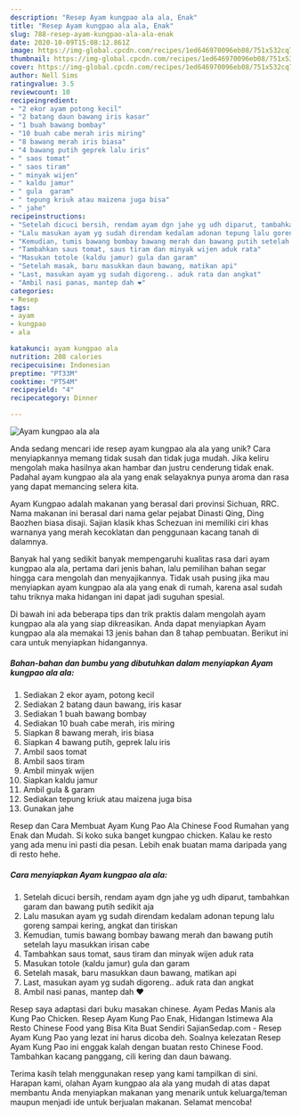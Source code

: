 ```yaml
---
description: "Resep Ayam kungpao ala ala, Enak"
title: "Resep Ayam kungpao ala ala, Enak"
slug: 788-resep-ayam-kungpao-ala-ala-enak
date: 2020-10-09T15:08:12.861Z
image: https://img-global.cpcdn.com/recipes/1ed646970096eb08/751x532cq70/ayam-kungpao-ala-ala-foto-resep-utama.jpg
thumbnail: https://img-global.cpcdn.com/recipes/1ed646970096eb08/751x532cq70/ayam-kungpao-ala-ala-foto-resep-utama.jpg
cover: https://img-global.cpcdn.com/recipes/1ed646970096eb08/751x532cq70/ayam-kungpao-ala-ala-foto-resep-utama.jpg
author: Nell Sims
ratingvalue: 3.5
reviewcount: 10
recipeingredient:
- "2 ekor ayam potong kecil"
- "2 batang daun bawang iris kasar"
- "1 buah bawang bombay"
- "10 buah cabe merah iris miring"
- "8 bawang merah iris biasa"
- "4 bawang putih geprek lalu iris"
- " saos tomat"
- " saos tiram"
- " minyak wijen"
- " kaldu jamur"
- " gula  garam"
- " tepung kriuk atau maizena juga bisa"
- " jahe"
recipeinstructions:
- "Setelah dicuci bersih, rendam ayam dgn jahe yg udh diparut, tambahkan garam dan bawang putih sedikit aja"
- "Lalu masukan ayam yg sudah direndam kedalam adonan tepung lalu goreng sampai kering, angkat dan tiriskan"
- "Kemudian, tumis bawang bombay bawang merah dan bawang putih setelah layu masukkan irisan cabe"
- "Tambahkan saus tomat, saus tiram dan minyak wijen aduk rata"
- "Masukan totole (kaldu jamur) gula dan garam"
- "Setelah masak, baru masukkan daun bawang, matikan api"
- "Last, masukan ayam yg sudah digoreng.. aduk rata dan angkat"
- "Ambil nasi panas, mantep dah ❤️"
categories:
- Resep
tags:
- ayam
- kungpao
- ala

katakunci: ayam kungpao ala 
nutrition: 208 calories
recipecuisine: Indonesian
preptime: "PT33M"
cooktime: "PT54M"
recipeyield: "4"
recipecategory: Dinner

---
```



![Ayam kungpao ala ala](https://img-global.cpcdn.com/recipes/1ed646970096eb08/751x532cq70/ayam-kungpao-ala-ala-foto-resep-utama.jpg)

Anda sedang mencari ide resep ayam kungpao ala ala yang unik? Cara menyiapkannya memang tidak susah dan tidak juga mudah. Jika keliru mengolah maka hasilnya akan hambar dan justru cenderung tidak enak. Padahal ayam kungpao ala ala yang enak selayaknya punya aroma dan rasa yang dapat memancing selera kita.

Ayam Kungpao adalah makanan yang berasal dari provinsi Sichuan, RRC. Nama makanan ini berasal dari nama gelar pejabat Dinasti Qing, Ding Baozhen biasa disaji. Sajian klasik khas Schezuan ini memiliki ciri khas warnanya yang merah kecoklatan dan penggunaan kacang tanah di dalamnya.

Banyak hal yang sedikit banyak mempengaruhi kualitas rasa dari ayam kungpao ala ala, pertama dari jenis bahan, lalu pemilihan bahan segar hingga cara mengolah dan menyajikannya. Tidak usah pusing jika mau menyiapkan ayam kungpao ala ala yang enak di rumah, karena asal sudah tahu triknya maka hidangan ini dapat jadi suguhan spesial.


Di bawah ini ada beberapa tips dan trik praktis dalam mengolah ayam kungpao ala ala yang siap dikreasikan. Anda dapat menyiapkan Ayam kungpao ala ala memakai 13 jenis bahan dan 8 tahap pembuatan. Berikut ini cara untuk menyiapkan hidangannya.

<!--inarticleads1-->

##### Bahan-bahan dan bumbu yang dibutuhkan dalam menyiapkan Ayam kungpao ala ala:

1. Sediakan 2 ekor ayam, potong kecil
1. Sediakan 2 batang daun bawang, iris kasar
1. Sediakan 1 buah bawang bombay
1. Sediakan 10 buah cabe merah, iris miring
1. Siapkan 8 bawang merah, iris biasa
1. Siapkan 4 bawang putih, geprek lalu iris
1. Ambil  saos tomat
1. Ambil  saos tiram
1. Ambil  minyak wijen
1. Siapkan  kaldu jamur
1. Ambil  gula &amp; garam
1. Sediakan  tepung kriuk atau maizena juga bisa
1. Gunakan  jahe


Resep dan Cara Membuat Ayam Kung Pao Ala Chinese Food Rumahan yang Enak dan Mudah. Si koko suka banget kungpao chicken. Kalau ke resto yang ada menu ini pasti dia pesan. Lebih enak buatan mama daripada yang di resto hehe. 

<!--inarticleads2-->

##### Cara menyiapkan Ayam kungpao ala ala:

1. Setelah dicuci bersih, rendam ayam dgn jahe yg udh diparut, tambahkan garam dan bawang putih sedikit aja
1. Lalu masukan ayam yg sudah direndam kedalam adonan tepung lalu goreng sampai kering, angkat dan tiriskan
1. Kemudian, tumis bawang bombay bawang merah dan bawang putih setelah layu masukkan irisan cabe
1. Tambahkan saus tomat, saus tiram dan minyak wijen aduk rata
1. Masukan totole (kaldu jamur) gula dan garam
1. Setelah masak, baru masukkan daun bawang, matikan api
1. Last, masukan ayam yg sudah digoreng.. aduk rata dan angkat
1. Ambil nasi panas, mantep dah ❤️


Resep saya adaptasi dari buku masakan chinese. Ayam Pedas Manis ala Kung Pao Chicken. Resep Ayam Kung Pao Enak, Hidangan Istimewa Ala Resto Chinese Food yang Bisa Kita Buat Sendiri SajianSedap.com - Resep Ayam Kung Pao yang lezat ini harus dicoba deh. Soalnya kelezatan Resep Ayam Kung Pao ini enggak kalah dengan buatan resto Chinese Food. Tambahkan kacang panggang, cili kering dan daun bawang. 

Terima kasih telah menggunakan resep yang kami tampilkan di sini. Harapan kami, olahan Ayam kungpao ala ala yang mudah di atas dapat membantu Anda menyiapkan makanan yang menarik untuk keluarga/teman maupun menjadi ide untuk berjualan makanan. Selamat mencoba!
